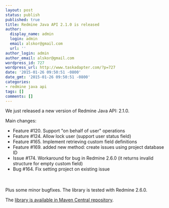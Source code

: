 ```yaml
---
layout: post
status: publish
published: true
title: Redmine Java API 2.1.0 is released
author:
  display_name: admin
  login: admin
  email: alskor@gmail.com
  url: ''
author_login: admin
author_email: alskor@gmail.com
wordpress_id: 727
wordpress_url: http://www.taskadapter.com/?p=727
date: '2015-01-26 09:50:51 -0800'
date_gmt: '2015-01-26 09:50:51 -0800'
categories:
- redmine java api
tags: []
comments: []
---
```

<p>We just released a new version of Redmine Java API: 2.1.0.</p>
<p>Main changes:</p>
<ul>
<li>Feature #120. Support "on behalf of user" operations</li>
<li>Feature #124. Allow lock user (support user status field)</li>
<li>Feature #165. Implement retrieving custom field definitions</li>
<li>Feature #169. added new method: create issues using project database ID</li>
<li>Issue #174. Workaround for bug in Redmine 2.6.0 (it returns invalid structure for empty custom field)</li>
<li>Bug #164. Fix setting project on existing issue</li><br />
</ul><br />
Plus some minor bugfixes. The library is tested with Redmine 2.6.0.</p>
<p>The <a href="http:&#47;&#47;search.maven.org&#47;#search%7Cgav%7C1%7Cg%3A%22com.taskadapter%22%20AND%20a%3A%22redmine-java-api%22">library is available in Maven Central repository</a>.</p>
